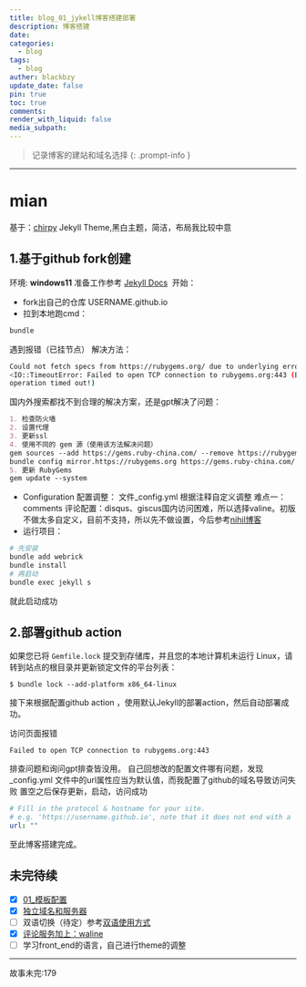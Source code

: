 ```yaml
---
title: blog_01_jykell博客搭建部署
description: 博客搭建
date: 
categories:
  - blog
tags:
  - blog
auther: blackbzy
update_date: false
pin: true
toc: true
comments: 
render_with_liquid: false
media_subpath: 
---
```


> 记录博客的建站和域名选择
{: .prompt-info }

---
# mian
基于：[chirpy](https://chirpy.cotes.page/) Jekyll Theme,黑白主题，简洁，布局我比较中意
## 1.基于github fork创建
环境: **windows11** 
准备工作参考 [Jekyll Docs](https://jekyllrb.com/docs/installation/) 
开始：
- fork出自己的仓库 USERNAME.github.io
- 拉到本地跑cmd：
```sh
bundle
```

遇到报错（已挂节点）
解决方法：
```sh
Could not fetch specs from https://rubygems.org/ due to underlying error
<IO::TimeoutError: Failed to open TCP connection to rubygems.org:443 (Blocking
operation timed out!) 
```
国内外搜索都找不到合理的解决方案，还是gpt解决了问题：
```markdown
1. 检查防火墙
2. 设置代理
3. 更新ssl
4. 使用不同的 gem 源（使用该方法解决问题）
gem sources --add https://gems.ruby-china.com/ --remove https://rubygems.org/
bundle config mirror.https://rubygems.org https://gems.ruby-china.com/
5. 更新 RubyGems
gem update --system
```
- Configuration 配置调整： 
文件_config.yml 根据注释自定义调整
难点一：
comments 评论配置：disqus、giscus国内访问困难，所以选择valine。初版不做太多自定义，目前不支持，所以先不做设置，今后参考[nihil博客](https://nihil.cc/)
- 运行项目：
```sh
# 先安装
bundle add webrick
bundle install
# 再启动
bundle exec jekyll s
```
就此启动成功

## 2.部署github action
如果您已将 `Gemfile.lock` 提交到存储库，并且您的本地计算机未运行 Linux，请转到站点的根目录并更新锁定文件的平台列表：

```
$ bundle lock --add-platform x86_64-linux
```

接下来根据配置github action ，使用默认Jekyll的部署action，然后自动部署成功。

访问页面报错
```
Failed to open TCP connection to rubygems.org:443
```
排查问题和询问gpt排查皆没用。
自己回想改的配置文件哪有问题，发现_config.yml 文件中的url属性应当为默认值，而我配置了github的域名导致访问失败
置空之后保存更新，启动，访问成功
```yml
# Fill in the protocol & hostname for your site.
# e.g. 'https://username.github.io', note that it does not end with a '/'.
url: ""
```

至此博客搭建完成。

## 未完待续
- [x] [01_模板配置](/_posts/2024-07-03-blog-template.md)
- [x] [独立域名和服务器](/_posts/2024-07-26--blogs-domian-and-site.md)
- [ ] 双语切换（待定）参考[双语使用方式](https://aursus.github.io/hexo-bilingual)
- [x] [评论服务加上：waline](/_posts/2024-08-03-add-comments.md)
- [ ] 学习front_end的语言，自己进行theme的调整

---
故事未完:179
